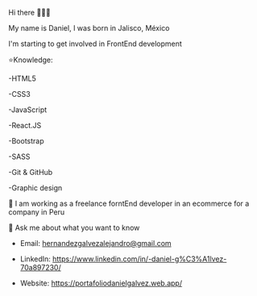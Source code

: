 Hi there 👋👋👋

My name is Daniel, I was born in Jalisco, México

I'm starting to get involved in FrontEnd development

⭐Knowledge:

-HTML5

-CSS3

-JavaScript

-React.JS

-Bootstrap

-SASS

-Git & GitHub

-Graphic design

👯 I am working as a freelance forntEnd developer in an ecommerce for a company in Peru

💬 Ask me about what you want to know

  - Email: hernandezgalvezalejandro@gmail.com
  
  - LinkedIn: https://www.linkedin.com/in/-daniel-g%C3%A1lvez-70a897230/
  
  - Website: https://portafoliodanielgalvez.web.app/
  



